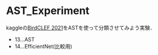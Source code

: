 # AST_Experiment

kaggleの[BirdCLEF 2021](https://www.kaggle.com/c/birdclef-2021)をASTを使って分類させてみよう実験．

- 13…AST  
- 14…EfficientNet(比較用)
